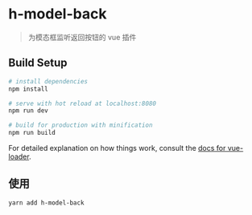 # h-model-back

> 为模态框监听返回按钮的 vue 插件

## Build Setup

```bash
# install dependencies
npm install

# serve with hot reload at localhost:8080
npm run dev

# build for production with minification
npm run build
```

For detailed explanation on how things work, consult the [docs for vue-loader](http://vuejs.github.io/vue-loader).

## 使用

```bash
yarn add h-model-back
```
